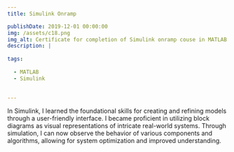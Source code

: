 ```yaml
---
title: Simulink Onramp

publishDate: 2019-12-01 00:00:00
img: /assets/c18.png
img_alt: Certificate for completion of Simulink onramp couse in MATLAB
description: |
  
tags:
  
  - MATLAB
  - Simulink

 
---
```


<p>In Simulink, I learned the foundational skills for creating and refining models through a user-friendly interface. I became proficient in utilizing block diagrams as visual representations of intricate real-world systems. Through simulation, I can now observe the behavior of various components and algorithms, allowing for system optimization and improved understanding.</p>
